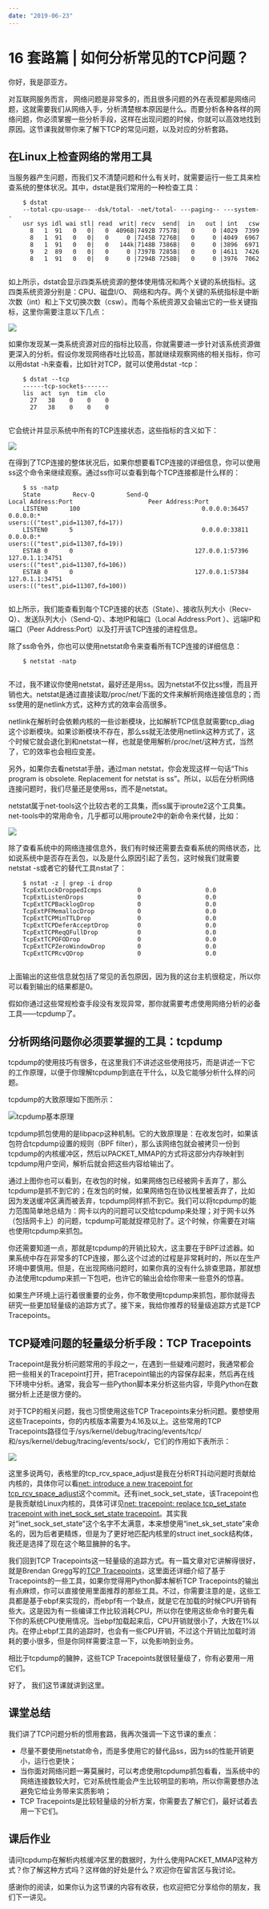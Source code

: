 ```yaml
---
date: "2019-06-23"
---  
```

      
# 16 套路篇 | 如何分析常见的TCP问题？
你好，我是邵亚方。

对互联网服务而言， 网络问题是非常多的，而且很多问题的外在表现都是网络问题，这就需要我们从网络入手，分析清楚根本原因是什么。而要分析各种各样的网络问题，你必须掌握一些分析手段，这样在出现问题的时候，你就可以高效地找到原因。这节课我就带你来了解下TCP的常见问题，以及对应的分析套路。

## 在Linux上检查网络的常用工具

当服务器产生问题，而我们又不清楚问题和什么有关时，就需要运行一些工具来检查系统的整体状况。其中，dstat是我们常用的一种检查工具：

```
    $ dstat
    --total-cpu-usage-- -dsk/total- -net/total- ---paging-- ---system--
    usr sys idl wai stl| read  writ| recv  send|  in   out | int   csw 
      8   1  91   0   0|   0  4096B|7492B 7757B|   0     0 |4029  7399 
      8   1  91   0   0|   0     0 |7245B 7276B|   0     0 |4049  6967 
      8   1  91   0   0|   0   144k|7148B 7386B|   0     0 |3896  6971 
      9   2  89   0   0|   0     0 |7397B 7285B|   0     0 |4611  7426 
      8   1  91   0   0|   0     0 |7294B 7258B|   0     0 |3976  7062
    

```

如上所示，dstat会显示四类系统资源的整体使用情况和两个关键的系统指标。这四类系统资源分别是：CPU、磁盘I/O、 网络和内存。两个关键的系统指标是中断次数（int）和上下文切换次数（csw）。而每个系统资源又会输出它的一些关键指标，这里你需要注意以下几点：

![](/images/linux内核技术实战课/04.TCP重传问题/resourceimage1468145508f238e794df5fbf84f200c7ce68.jpg)

如果你发现某一类系统资源对应的指标比较高，你就需要进一步针对该系统资源做更深入的分析。假设你发现网络吞吐比较高，那就继续观察网络的相关指标，你可以用dstat \-h来查看，比如针对TCP，就可以使用dstat \-tcp：

```
    $ dstat --tcp
    ------tcp-sockets-------
    lis  act  syn  tim  clo 
      27   38    0    0    0
      27   38    0    0    0
    

```

它会统计并显示系统中所有的TCP连接状态，这些指标的含义如下：

<!-- [[[read_end]]] -->

![](/images/linux内核技术实战课/04.TCP重传问题/resourceimagec9a4c91a94caf6f74b508bf3648e7e9197a4.jpg)

在得到了TCP连接的整体状况后，如果你想要看TCP连接的详细信息，你可以使用ss这个命令来继续观察。通过ss你可以查看到每个TCP连接都是什么样的：

```
    $ ss -natp
    State         Recv-Q         Send-Q                                       Local Address:Port                     Peer Address:Port                                                                        
    LISTEN0      100                                  0.0.0.0:36457         0.0.0.0:*                                                                                users:(("test",pid=11307,fd=17))                                       
    LISTEN0      5                                    0.0.0.0:33811         0.0.0.0:*                                                                                users:(("test",pid=11307,fd=19))                                       
    ESTAB 0      0                                  127.0.0.1:57396       127.0.1.1:34751                                                                            users:(("test",pid=11307,fd=106))                                      
    ESTAB 0      0                                  127.0.0.1:57384       127.0.1.1:34751                                                                            users:(("test",pid=11307,fd=100))                                                                          
    

```

如上所示，我们能查看到每个TCP连接的状态（State）、接收队列大小（Recv-Q）、发送队列大小（Send-Q）、本地IP和端口（Local Address:Port ）、远端IP和端口（Peer Address:Port）以及打开该TCP连接的进程信息。

除了ss命令外，你也可以使用netstat命令来查看所有TCP连接的详细信息：

```
    $ netstat -natp
    

```

不过，我不建议你使用netstat，最好还是用ss。因为netstat不仅比ss慢，而且开销也大。netstat是通过直接读取/proc/net/下面的文件来解析网络连接信息的；而ss使用的是netlink方式，这种方式的效率会高很多。

netlink在解析时会依赖内核的一些诊断模块，比如解析TCP信息就需要tcp\_diag这个诊断模块。如果诊断模块不存在，那么ss就无法使用netlink这种方式了，这个时候它就会退化到和netstat一样，也就是使用解析/proc/net/这种方式，当然了，它的效率也会相应变差。

另外，如果你去看netstat手册，通过man netstat，你会发现这样一句话“This program is obsolete. Replacement for netstat is ss”。所以，以后在分析网络连接问题时，我们尽量还是使用ss，而不是netstat。

netstat属于net-tools这个比较古老的工具集，而ss属于iproute2这个工具集。net-tools中的常用命令，几乎都可以用iproute2中的新命令来代替，比如：

![](/images/linux内核技术实战课/04.TCP重传问题/resourceimageca81cac1d4a8592a72cd5f249449867ebb81.jpg)

除了查看系统中的网络连接信息外，我们有时候还需要去查看系统的网络状态，比如说系统中是否存在丢包，以及是什么原因引起了丢包，这时候我们就需要netstat \-s或者它的替代工具nstat了：

```
    $ nstat -z | grep -i drop
    TcpExtLockDroppedIcmps          0                  0.0
    TcpExtListenDrops               0                  0.0
    TcpExtTCPBacklogDrop            0                  0.0
    TcpExtPFMemallocDrop            0                  0.0
    TcpExtTCPMinTTLDrop             0                  0.0
    TcpExtTCPDeferAcceptDrop        0                  0.0
    TcpExtTCPReqQFullDrop           0                  0.0
    TcpExtTCPOFODrop                0                  0.0
    TcpExtTCPZeroWindowDrop         0                  0.0
    TcpExtTCPRcvQDrop               0                  0.0
    

```

上面输出的这些信息就包括了常见的丢包原因，因为我的这台主机很稳定，所以你可以看到输出的结果都是0。

假如你通过这些常规检查手段没有发现异常，那你就需要考虑使用网络分析的必备工具——tcpdump了。

## 分析网络问题你必须要掌握的工具：tcpdump

tcpdump的使用技巧有很多，在这里我们不讲述这些使用技巧，而是讲述一下它的工作原理，以便于你理解tcpdump到底在干什么，以及它能够分析什么样的问题。

tcpdump的大致原理如下图所示：

![](/images/linux内核技术实战课/04.TCP重传问题/resourceimagea227a2a0cdc510d8e77677ba957e0408cf27.jpg "tcpdump基本原理")

tcpdump抓包使用的是libpacp这种机制。它的大致原理是：在收发包时，如果该包符合tcpdump设置的规则（BPF filter），那么该网络包就会被拷贝一份到tcpdump的内核缓冲区，然后以PACKET\_MMAP的方式将这部分内存映射到tcpdump用户空间，解析后就会把这些内容给输出了。

通过上图你也可以看到，在收包的时候，如果网络包已经被网卡丢弃了，那么tcpdump是抓不到它的；在发包的时候，如果网络包在协议栈里被丢弃了，比如因为发送缓冲区满而被丢弃，tcpdump同样抓不到它。我们可以将tcpdump的能力范围简单地总结为：网卡以内的问题可以交给tcpdump来处理；对于网卡以外（包括网卡上）的问题，tcpdump可能就捉襟见肘了。这个时候，你需要在对端也使用tcpdump来抓包。

你还需要知道一点，那就是tcpdump的开销比较大，这主要在于BPF过滤器。如果系统中存在非常多的TCP连接，那么这个过滤的过程是非常耗时的，所以在生产环境中要慎用。但是，在出现网络问题时，如果你真的没有什么排查思路，那就想办法使用tcpdump来抓一下包吧，也许它的输出会给你带来一些意外的惊喜。

如果生产环境上运行着很重要的业务，你不敢使用tcpdump来抓包，那你就得去研究一些更加轻量级的追踪方式了。接下来，我给你推荐的轻量级追踪方式是TCP Tracepoints。

## TCP疑难问题的轻量级分析手段：TCP Tracepoints

Tracepoint是我分析问题常用的手段之一，在遇到一些疑难问题时，我通常都会把一些相关的Tracepoint打开，把Tracepoint输出的内容保存起来，然后再在线下环境中分析。通常，我会写一些Python脚本来分析这些内容，毕竟Python在数据分析上还是很方便的。

对于TCP的相关问题，我也习惯使用这些TCP Tracepoints来分析问题。要想使用这些Tracepoints，你的内核版本需要为4.16及以上。这些常用的TCP Tracepoints路径位于/sys/kernel/debug/tracing/events/tcp/和/sys/kernel/debug/tracing/events/sock/，它们的作用如下表所示：

![](/images/linux内核技术实战课/04.TCP重传问题/resourceimagee812e8b54452ccff8545441e4b5c655b7d12.jpg)

这里多说两句，表格里的tcp\_rcv\_space\_adjust是我在分析RT抖动问题时贡献给内核的，具体你可以看[net: introduce a new tracepoint for tcp\_rcv\_space\_adjust](https://git.kernel.org/pub/scm/linux/kernel/git/torvalds/linux.git/commit/?h=v5.9-rc3&id=6163849d289be6ff2acd2fb520da303dec3219f0)这个commit。还有inet\_sock\_set\_state，该Tracepoint也是我贡献给Linux内核的，具体可详见[net: tracepoint: replace tcp\_set\_state tracepoint with inet\_sock\_set\_state tracepoint](https://git.kernel.org/pub/scm/linux/kernel/git/torvalds/linux.git/commit/?h=v5.9-rc3&id=563e0bb0dc74b3ca888e24f8c08f0239fe4016b0)。其实我对“inet\_sock\_set\_state”这个名字不太满意，本来想使用“inet\_sk\_set\_state”来命名的，因为后者更精炼，但是为了更好地匹配内核里的struct inet\_sock结构体，我还是选择了现在这个略显臃肿的名字。

我们回到TCP Tracepoints这一轻量级的追踪方式。有一篇文章对它讲解得很好，就是Brendan Gregg写的[TCP Tracepoints](http://www.brendangregg.com/blog/2018-03-22/tcp-tracepoints.html)，这里面还详细介绍了基于Tracepoints的一些工具，如果你觉得用Python脚本解析TCP Tracepoints的输出有点麻烦，你可以直接使用里面推荐的那些工具。不过，你需要注意的是，这些工具都是基于ebpf来实现的，而ebpf有一个缺点，就是它在加载的时候CPU开销有些大。这是因为有一些编译工作比较消耗CPU，所以你在使用这些命令时要先看下你的系统CPU使用情况。当ebpf加载起来后，CPU开销就很小了，大致在1\%以内。在停止ebpf工具的追踪时，也会有一些CPU开销，不过这个开销比加载时消耗的要小很多，但是你同样需要注意一下，以免影响到业务。

相比于tcpdump的臃肿，这些TCP Tracepoints就很轻量级了，你有必要用一用它们。

好了， 我们这节课就讲到这里。

## 课堂总结

我们讲了TCP问题分析的惯用套路，我再次强调一下这节课的重点：

* 尽量不要使用netstat命令，而是多使用它的替代品ss，因为ss的性能开销更小，运行也更快；
* 当你面对网络问题一筹莫展时，可以考虑使用tcpdump抓包看看，当系统中的网络连接数较大时，它对系统性能会产生比较明显的影响，所以你需要想办法避免它给业务带来实质影响；
* TCP Tracepoints是比较轻量级的分析方案，你需要去了解它们，最好试着去用一下它们。

## 课后作业

请问tcpdump在解析内核缓冲区里的数据时，为什么使用PACKET\_MMAP这种方式？你了解这种方式吗？这样做的好处是什么？欢迎你在留言区与我讨论。

感谢你的阅读，如果你认为这节课的内容有收获，也欢迎把它分享给你的朋友，我们下一讲见。